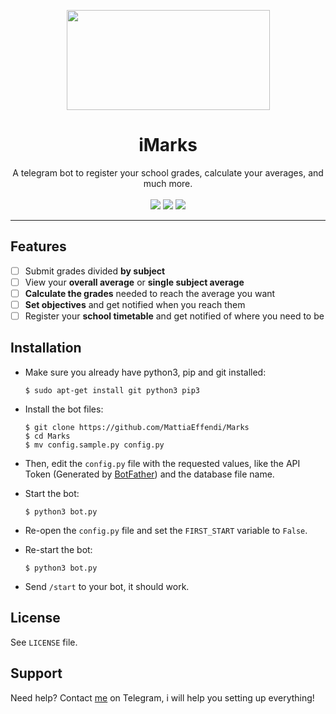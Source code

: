 <p align="center">
	<img src="https://i.imgur.com/Ma6vqAE.png" width="325px" height="160px">
</p>

<h1 align="center">iMarks</h3>

<p align="center">
  A telegram bot to register your school grades, calculate your averages, and much more.
  <br>
  <br>
  <a href="https://t.me/iMarksBot"><img src="https://img.shields.io/badge/Telegram-%40iMarksBot-blue.svg"></a>
  <a href="https://t.me/MyPersonalPortfolio"><img src="https://img.shields.io/badge/Portflio-%40MyPersonalPortfolio-green.svg"></a>
  <img src="https://img.shields.io/badge/Status-Developement-red.svg">
  <hr>
</p>

## Features
- [ ] Submit grades divided **by subject**
- [ ] View your **overall average** or **single subject average**
- [ ] **Calculate the grades** needed to reach the average you want
- [ ] **Set objectives** and get notified when you reach them
- [ ] Register your **school timetable** and get notified of where you need to be

## Installation
    
- Make sure you already have python3, pip and git installed:

      $ sudo apt-get install git python3 pip3

- Install the bot files:
    
      $ git clone https://github.com/MattiaEffendi/Marks
      $ cd Marks
	  $ mv config.sample.py config.py
    
- Then, edit the ```config.py``` file with the requested values, like the API Token (Generated by [BotFather](https://t.me/BotFather)) and the database file name.

- Start the bot:

      $ python3 bot.py
	  
- Re-open the ```config.py``` file and set the ```FIRST_START``` variable to ```False```.

- Re-start the bot:

      $ python3 bot.py

- Send ```/start``` to your bot, it should work.

## License
See ```LICENSE``` file.

## Support
Need help? Contact [me](https://t.me/Doppio) on Telegram, i will help you setting up everything!

<!-- URLS -->
[Bot]: https://t.me/iMarksBot
[Portfolio]: https://t.me/MyPersonalPortfolio
